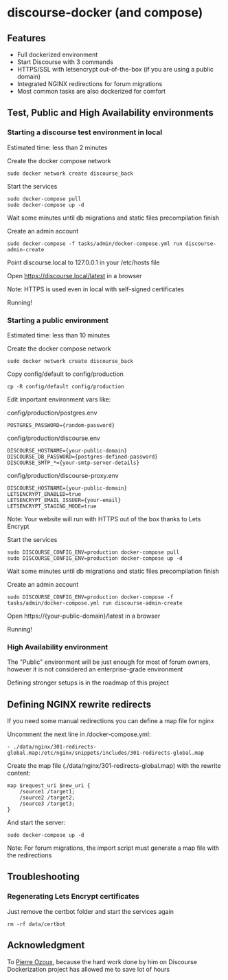 # discourse-docker (and compose)

## Features

* Full dockerized environment
* Start Discourse with 3 commands 
* HTTPS/SSL with letsencrypt out-of-the-box (if you are using a public domain)
* Integrated NGINX redirections for forum migrations
* Most common tasks are also dockerized for comfort

## Test, Public and High Availability environments

### Starting a discourse test environment in local

Estimated time: less than 2 minutes

Create the docker compose network

```
sudo docker network create discourse_back
```

Start the services

```
sudo docker-compose pull
sudo docker-compose up -d
```

Wait some minutes until db migrations and static files precompilation finish

Create an admin account

```
sudo docker-compose -f tasks/admin/docker-compose.yml run discourse-admin-create
```

Point discourse.local to 127.0.0.1 in your /etc/hosts file

Open https://discourse.local/latest in a browser

Note: HTTPS is used even in local with self-signed certificates

Running!

### Starting a public environment

Estimated time: less than 10 minutes

Create the docker compose network

```
sudo docker network create discourse_back
```

Copy config/default to config/production
```
cp -R config/default config/production
```

Edit important environment vars like:

config/production/postgres.env
```
POSTGRES_PASSWORD={random-password}
```

config/production/discourse.env
```
DISCOURSE_HOSTNAME={your-public-domain}
DISCOURSE_DB_PASSWORD={postgres-defined-password}
DISCOURSE_SMTP_*={your-smtp-server-details}
```

config/production/discourse-proxy.env
```
DISCOURSE_HOSTNAME={your-public-domain}
LETSENCRYPT_ENABLED=true
LETSENCRYPT_EMAIL_ISSUER={your-email}
LETSENCRYPT_STAGING_MODE=true
```

Note: Your website will run with HTTPS out of the box thanks to Lets Encrypt

Start the services

```
sudo DISCOURSE_CONFIG_ENV=production docker-compose pull
sudo DISCOURSE_CONFIG_ENV=production docker-compose up -d
```

Wait some minutes until db migrations and static files precompilation finish

Create an admin account

```
sudo DISCOURSE_CONFIG_ENV=production docker-compose -f tasks/admin/docker-compose.yml run discourse-admin-create
```

Open https://{your-public-domain}/latest in a browser

Running!

### High Availability environment

The "Public" environment will be just enough for most of forum owners, however it is not considered an enterprise-grade environment

Defining stronger setups is in the roadmap of this project

## Defining NGINX rewrite redirects

If you need some manual redirections you can define a map file for nginx

Uncomment the next line in /docker-compose.yml:
```
- ./data/nginx/301-redirects-global.map:/etc/nginx/snippets/includes/301-redirects-global.map
```

Create the map file (./data/nginx/301-redirects-global.map) with the rewrite content:
```
map $request_uri $new_uri {
    /source1 /target1;
    /source2 /target2;
    /source3 /target3;
}
```

And start the server:
```
sudo docker-compose up -d
```

Note: For forum migrations, the import script must generate a map file with the redirections

## Troubleshooting

### Regenerating Lets Encrypt certificates

Just remove the certbot folder and start the services again
```
rm -rf data/certbot
```

## Acknowledgment

To [Pierre Ozoux](https://lab.libreho.st/libre.sh), because the hard work done by him on Discourse Dockerization project has allowed me to save lot of hours
